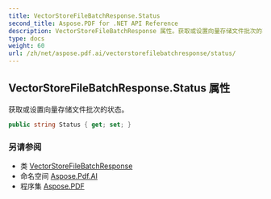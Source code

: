 ```yaml
---
title: VectorStoreFileBatchResponse.Status
second_title: Aspose.PDF for .NET API Reference
description: VectorStoreFileBatchResponse 属性。获取或设置向量存储文件批次的状态
type: docs
weight: 60
url: /zh/net/aspose.pdf.ai/vectorstorefilebatchresponse/status/
---
```

## VectorStoreFileBatchResponse.Status 属性

获取或设置向量存储文件批次的状态。

```csharp
public string Status { get; set; }
```

### 另请参阅

* 类 [VectorStoreFileBatchResponse](../)
* 命名空间 [Aspose.Pdf.AI](../../../aspose.pdf.ai/)
* 程序集 [Aspose.PDF](../../../)
